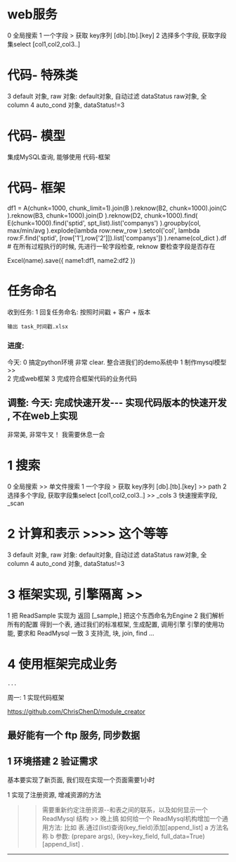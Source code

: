 
# web服务
0 全局搜索
1 一个字段 > 获取 key序列 [db].[tb].[key]
2 选择多个字段, 获取字段集select  [col1,col2,col3..]

# 代码- 特殊类
3 default 对象, raw 对象:
    default对象, 自动过滤 dataStatus
    raw对象, 全 column
4 auto_cond 对象, dataStatus!=3

# 代码- 模型
集成MySQL查询, 能够使用 代码-框架


# 代码- 框架
df1 = A(chunk=1000, chunk_limit=1).join(B
    ).reknow(B2, chunk=1000).join(C
    ).reknow(B3, chunk=1000).join(D
    ).reknow(D2, chunk=1000).find(
        E(chunk=1000).find('sptid', spt_list).list('companys')
    ).groupby(col, max/min/avg
    ).explode(lambda row:new_row
    ).setcol('col', lambda row:F.find('sptid', [row['1'],row['2']]).list['companys'])
    ).rename(col_dict
    ).df
    # 在所有过程执行的时候, 先进行一轮字段检查, reknow 要检查字段是否存在

Excel(name).save({
    name1:df1,
    name2:df2
})

# 任务命名
收到任务:
    1 回复任务命名:
    按照时间戳 + 客户 + 版本

    输出 task_时间戳.xlsx


### 进度:

今天:
0 搞定python环境
    非常 clear. 整合进我们的demo系统中
1 制作mysql模型
    >>    
2 完成web框架
3 完成符合框架代码的业务代码

调整:
今天:
完成快速开发---
实现代码版本的快速开发 , 不在web上实现
-----------------------------------------
非常美, 非常牛叉！
我需要休息一会

# 1 搜索
0 全局搜索  >> 单文件搜索
1 一个字段 > 获取 key序列 [db].[tb].[key]     >> path
2 选择多个字段, 获取字段集select  [col1,col2,col3..]    >> _cols
3 快速搜索字段, _scan

# 2 计算和表示  >>>> 这个等等
3 default 对象, raw 对象:
    default对象, 自动过滤 dataStatus
    raw对象, 全 column
4 auto_cond 对象, dataStatus!=3

# 3 框架实现, 引擎隔离    >> 
1 把 ReadSample 实现为 返回 [_sample,]
    把这个东西命名为Engine
    <!-- ReadMysql -->
2 我们解析所有的配置
    得到一个表, 通过我们的标准框架, 生成配置, 调用引擎
    引擎的使用功能, 要求和 ReadMysql 一致
3 支持流, 块, join, find
    ...

# 4 使用框架完成业务
    ...



周一:
1 实现代码框架

https://github.com/ChrisChenD/module_creator

最好能有一个 ftp 服务, 同步数据
----------------------------------------
>>
1 环境搭建
2 验证需求
---------------------------------------------------------
基本要实现了新页面, 我们现在实现一个页面需要1小时

1 实现了注册资源, 增减资源的方法
>> 需要重新约定注册资源--和表之间的联系，以及如何显示一个 ReadMysql 结构
    >> 晚上搞
>> 如何给一个 ReadMysql机构增加一个通用方法:
    比如 表.通过(list)查询(key_field)添加[append_list]
    a 方法名称
    b 参数:  (prepare args), (key=key_field, full_data=True) [append_list]
.
-----------------------------------

